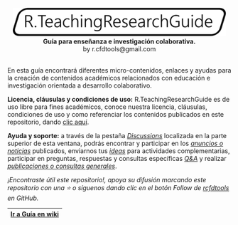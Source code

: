 <div align="center">
  <br>
  <img alt="R.LTWB" src="https://github.com/rcfdtools/R.TeachingResearchGuide/blob/main/.icons/R.TeachingResearchGuide.svg" width="480px">
  <br><b>Guía para enseñanza e investigación colaborativa.</b><br>by r.cfdtools@gmail.com<br><br>  
</div>

En esta guía encontrará diferentes micro-contenidos, enlaces y ayudas para la creación de contenidos académicos relacionados con educación e investigación orientada a desarrollo colaborativo.  

**Licencia, cláusulas y condiciones de uso:** R.TeachingResearchGuide es de uso libre para fines académicos, conoce nuestra licencia, cláusulas, condiciones de uso y como referenciar los contenidos publicados en este repositorio, dando [clic aquí](https://github.com/rcfdtools/R.TeachingResearchGuide/wiki/License).

**Ayuda y soporte:** a través de la pestaña _[Discussions](https://github.com/rcfdtools/R.TeachingResearchGuide/discussions)_ localizada en la parte superior de esta ventana, podrás encontrar y participar en los [_anuncios o noticias_](https://github.com/rcfdtools/R.TeachingResearchGuide/discussions/categories/announcements) publicados, enviarnos tus [_ideas_](https://github.com/rcfdtools/R.TeachingResearchGuide/discussions/categories/ideas) para actividades complementarias, participar en preguntas, respuestas y consultas específicas [_Q&A_](https://github.com/rcfdtools/R.TeachingResearchGuide/discussions/categories/q-a) y realizar [_publicaciones o consultas generales_](https://github.com/rcfdtools/R.TeachingResearchGuide/discussions/categories/general).

_¡Encontraste útil este repositorio!, apoya su difusión marcando este repositorio con una ⭐ o síguenos dando clic en el botón Follow de [rcfdtools](https://github.com/rcfdtools) en GitHub._

| [Ir a Guía en wiki](https://github.com/rcfdtools/R.TeachingResearchGuide/wiki) |
|--------------------------------------------------------------------------------|